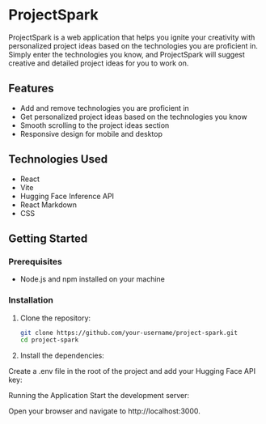# ProjectSpark

ProjectSpark is a web application that helps you ignite your creativity with personalized project ideas based on the technologies you are proficient in. Simply enter the technologies you know, and ProjectSpark will suggest creative and detailed project ideas for you to work on.

## Features

- Add and remove technologies you are proficient in
- Get personalized project ideas based on the technologies you know
- Smooth scrolling to the project ideas section
- Responsive design for mobile and desktop

## Technologies Used

- React
- Vite
- Hugging Face Inference API
- React Markdown
- CSS

## Getting Started

### Prerequisites

- Node.js and npm installed on your machine

### Installation

1. Clone the repository:

   ```sh
   git clone https://github.com/your-username/project-spark.git
   cd project-spark
   
2. Install the dependencies:

Create a .env file in the root of the project and add your Hugging Face API key:

Running the Application
Start the development server:

Open your browser and navigate to http://localhost:3000.
